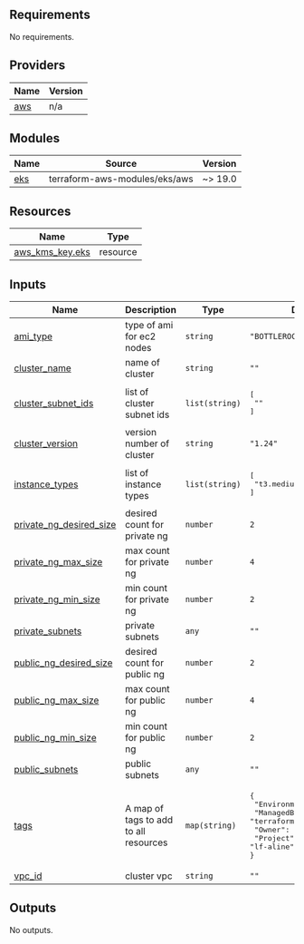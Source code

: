<!-- BEGIN_TF_DOCS -->
## Requirements

No requirements.

## Providers

| Name | Version |
|------|---------|
| <a name="provider_aws"></a> [aws](#provider\_aws) | n/a |

## Modules

| Name | Source | Version |
|------|--------|---------|
| <a name="module_eks"></a> [eks](#module\_eks) | terraform-aws-modules/eks/aws | ~> 19.0 |

## Resources

| Name | Type |
|------|------|
| [aws_kms_key.eks](https://registry.terraform.io/providers/hashicorp/aws/latest/docs/resources/kms_key) | resource |

## Inputs

| Name | Description | Type | Default | Required |
|------|-------------|------|---------|:--------:|
| <a name="input_ami_type"></a> [ami\_type](#input\_ami\_type) | type of ami for ec2 nodes | `string` | `"BOTTLEROCKET_x86_64"` | no |
| <a name="input_cluster_name"></a> [cluster\_name](#input\_cluster\_name) | name of cluster | `string` | `""` | no |
| <a name="input_cluster_subnet_ids"></a> [cluster\_subnet\_ids](#input\_cluster\_subnet\_ids) | list of cluster subnet ids | `list(string)` | <pre>[<br>  ""<br>]</pre> | no |
| <a name="input_cluster_version"></a> [cluster\_version](#input\_cluster\_version) | version number of cluster | `string` | `"1.24"` | no |
| <a name="input_instance_types"></a> [instance\_types](#input\_instance\_types) | list of instance types | `list(string)` | <pre>[<br>  "t3.medium"<br>]</pre> | no |
| <a name="input_private_ng_desired_size"></a> [private\_ng\_desired\_size](#input\_private\_ng\_desired\_size) | desired count for private ng | `number` | `2` | no |
| <a name="input_private_ng_max_size"></a> [private\_ng\_max\_size](#input\_private\_ng\_max\_size) | max count for private ng | `number` | `4` | no |
| <a name="input_private_ng_min_size"></a> [private\_ng\_min\_size](#input\_private\_ng\_min\_size) | min count for private ng | `number` | `2` | no |
| <a name="input_private_subnets"></a> [private\_subnets](#input\_private\_subnets) | private subnets | `any` | `""` | no |
| <a name="input_public_ng_desired_size"></a> [public\_ng\_desired\_size](#input\_public\_ng\_desired\_size) | desired count for public ng | `number` | `2` | no |
| <a name="input_public_ng_max_size"></a> [public\_ng\_max\_size](#input\_public\_ng\_max\_size) | max count for public ng | `number` | `4` | no |
| <a name="input_public_ng_min_size"></a> [public\_ng\_min\_size](#input\_public\_ng\_min\_size) | min count for public ng | `number` | `2` | no |
| <a name="input_public_subnets"></a> [public\_subnets](#input\_public\_subnets) | public subnets | `any` | `""` | no |
| <a name="input_tags"></a> [tags](#input\_tags) | A map of tags to add to all resources | `map(string)` | <pre>{<br>  "Environment": "develop",<br>  "ManagedBy": "terraform",<br>  "Owner": "lynda",<br>  "Project": "lf-aline"<br>}</pre> | no |
| <a name="input_vpc_id"></a> [vpc\_id](#input\_vpc\_id) | cluster vpc | `string` | `""` | no |

## Outputs

No outputs.
<!-- END_TF_DOCS -->